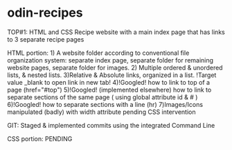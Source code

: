# odin-recipes
TOP#1: HTML and CSS
Recipe website with a main index page that has links to 3 separate recipe pages

   HTML portion:
     1) A website folder according to conventional file organization system:
         separate index page, separate folder for remaining website pages, separate folder for images.
     2) Multiple ordered & unordered lists, & nested lists.
     3)Relative & Absolute links, organized in a list. !Target value _blank to open link in new tab!
     4)!Googled! how to link to top of a page (href="#top")
     5)!Googled! (implemented elsewhere) how to link to separate sections of the same page
        ( using global attribute id & # )
     6)!Googled! how to separate sections with a line (hr)
     7)Images/Icons manipulated (badly) with width attribute pending CSS intervention

   GIT: Staged & implemented commits using the integrated Command Line

   CSS portion: PENDING  



     

           


      

